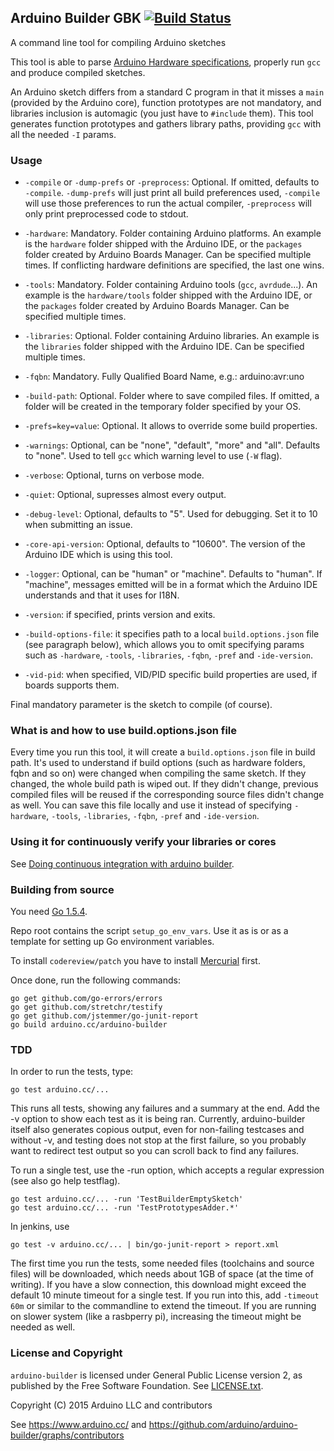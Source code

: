 ## Arduino Builder GBK [![Build Status](https://travis-ci.org/arduino/arduino-builder.svg?branch=master)](https://travis-ci.org/arduino/arduino-builder)

A command line tool for compiling Arduino sketches

This tool is able to parse [Arduino Hardware specifications](https://github.com/arduino/Arduino/wiki/Arduino-IDE-1.5-3rd-party-Hardware-specification), properly run `gcc` and produce compiled sketches.

An Arduino sketch differs from a standard C program in that it misses a `main` (provided by the Arduino core), function prototypes are not mandatory, and libraries inclusion is automagic (you just have to `#include` them).
This tool generates function prototypes and gathers library paths, providing `gcc` with all the needed `-I` params.

### Usage

* `-compile` or `-dump-prefs` or `-preprocess`: Optional. If omitted, defaults to `-compile`. `-dump-prefs` will just print all build preferences used, `-compile` will use those preferences to run the actual compiler, `-preprocess` will only print preprocessed code to stdout.

* `-hardware`: Mandatory. Folder containing Arduino platforms. An example is the `hardware` folder shipped with the Arduino IDE, or the `packages` folder created by Arduino Boards Manager. Can be specified multiple times. If conflicting hardware definitions are specified, the last one wins.

* `-tools`: Mandatory. Folder containing Arduino tools (`gcc`, `avrdude`...). An example is the `hardware/tools` folder shipped with the Arduino IDE, or the `packages` folder created by Arduino Boards Manager. Can be specified multiple times.

* `-libraries`: Optional. Folder containing Arduino libraries. An example is the `libraries` folder shipped with the Arduino IDE. Can be specified multiple times.

* `-fqbn`: Mandatory. Fully Qualified Board Name, e.g.: arduino:avr:uno

* `-build-path`: Optional. Folder where to save compiled files. If omitted, a folder will be created in the temporary folder specified by your OS.

* `-prefs=key=value`: Optional. It allows to override some build properties.

* `-warnings`: Optional, can be "none", "default", "more" and "all". Defaults to "none". Used to tell `gcc` which warning level to use (`-W` flag).

* `-verbose`: Optional, turns on verbose mode.

* `-quiet`: Optional, supresses almost every output.

* `-debug-level`: Optional, defaults to "5". Used for debugging. Set it to 10 when submitting an issue.

* `-core-api-version`: Optional, defaults to "10600". The version of the Arduino IDE which is using this tool.

* `-logger`: Optional, can be "human" or "machine". Defaults to "human". If "machine", messages emitted will be in a format which the Arduino IDE understands and that it uses for I18N.

* `-version`: if specified, prints version and exits.

* `-build-options-file`: it specifies path to a local `build.options.json` file (see paragraph below), which allows you to omit specifying params such as `-hardware`, `-tools`, `-libraries`, `-fqbn`, `-pref` and `-ide-version`.

* `-vid-pid`: when specified, VID/PID specific build properties are used, if boards supports them.

Final mandatory parameter is the sketch to compile (of course).

### What is and how to use build.options.json file

Every time you run this tool, it will create a `build.options.json` file in build path. It's used to understand if build options (such as hardware folders, fqbn and so on) were changed when compiling the same sketch.
If they changed, the whole build path is wiped out. If they didn't change, previous compiled files will be reused if the corresponding source files didn't change as well.
You can save this file locally and use it instead of specifying `-hardware`, `-tools`, `-libraries`, `-fqbn`, `-pref` and `-ide-version`.

### Using it for continuously verify your libraries or cores

See [Doing continuous integration with arduino builder](https://github.com/arduino/arduino-builder/wiki/Doing-continuous-integration-with-arduino-builder/).

### Building from source

You need [Go 1.5.4](https://golang.org/dl/#go1.5.4).

Repo root contains the script `setup_go_env_vars`. Use it as is or as a template for setting up Go environment variables.

To install `codereview/patch` you have to install [Mercurial](https://www.mercurial-scm.org/) first.

Once done, run the following commands:

```
go get github.com/go-errors/errors
go get github.com/stretchr/testify
go get github.com/jstemmer/go-junit-report
go build arduino.cc/arduino-builder
```

### TDD

In order to run the tests, type:

```
go test arduino.cc/...
```

This runs all tests, showing any failures and a summary at the end.
Add the -v option to show each test as it is being ran. Currently,
arduino-builder itself also generates copious output, even for
non-failing testcases and without -v, and testing does not stop at the
first failure, so you probably want to redirect test output so you can
scroll back to find any failures.

To run a single test, use the -run option, which accepts a regular
expression (see also go help testflag).

```
go test arduino.cc/... -run 'TestBuilderEmptySketch'
go test arduino.cc/... -run 'TestPrototypesAdder.*'
```

In jenkins, use
```
go test -v arduino.cc/... | bin/go-junit-report > report.xml
```

The first time you run the tests, some needed files (toolchains and
source files) will be downloaded, which needs about 1GB of space (at the
time of writing). If you have a slow connection, this download might
exceed the default 10 minute timeout for a single test. If you run into
this, add `-timeout 60m` or similar to the commandline to extend the
timeout. If you are running on slower system (like a rasbperry pi),
increasing the timeout might be needed as well.

### License and Copyright

`arduino-builder` is licensed under General Public License version 2, as published by the Free Software Foundation. See [LICENSE.txt](LICENSE.txt).

Copyright (C) 2015 Arduino LLC and contributors

See https://www.arduino.cc/ and https://github.com/arduino/arduino-builder/graphs/contributors
